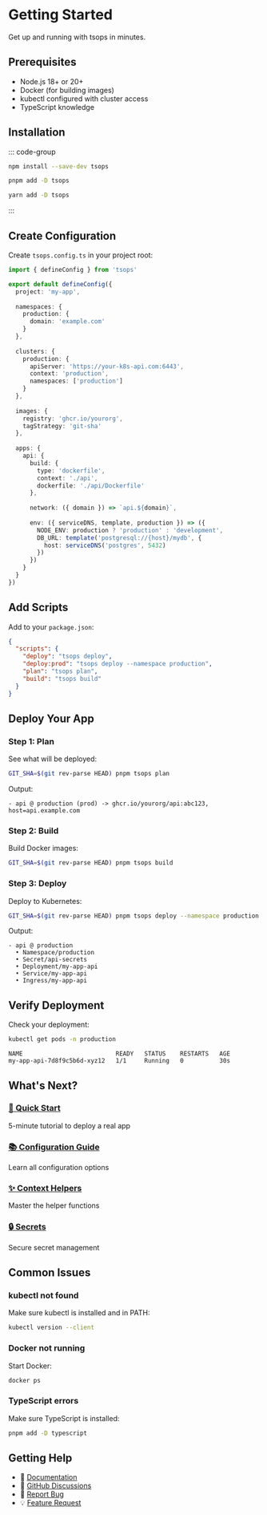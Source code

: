 # Getting Started

Get up and running with tsops in minutes.

## Prerequisites

- Node.js 18+ or 20+
- Docker (for building images)
- kubectl configured with cluster access
- TypeScript knowledge

## Installation

::: code-group

```bash [pnpm]
npm install --save-dev tsops
```

```bash [npm]
pnpm add -D tsops
```

```bash [yarn]
yarn add -D tsops
```

:::

## Create Configuration

Create `tsops.config.ts` in your project root:

```typescript
import { defineConfig } from 'tsops'

export default defineConfig({
  project: 'my-app',
  
  namespaces: {
    production: {
      domain: 'example.com'
    }
  },
  
  clusters: {
    production: {
      apiServer: 'https://your-k8s-api.com:6443',
      context: 'production',
      namespaces: ['production']
    }
  },
  
  images: {
    registry: 'ghcr.io/yourorg',
    tagStrategy: 'git-sha'
  },
  
  apps: {
    api: {
      build: {
        type: 'dockerfile',
        context: './api',
        dockerfile: './api/Dockerfile'
      },
      
      network: ({ domain }) => `api.${domain}`,
      
      env: ({ serviceDNS, template, production }) => ({
        NODE_ENV: production ? 'production' : 'development',
        DB_URL: template('postgresql://{host}/mydb', {
          host: serviceDNS('postgres', 5432)
        })
      })
    }
  }
})
```

## Add Scripts

Add to your `package.json`:

```json
{
  "scripts": {
    "deploy": "tsops deploy",
    "deploy:prod": "tsops deploy --namespace production",
    "plan": "tsops plan",
    "build": "tsops build"
  }
}
```

## Deploy Your App

### Step 1: Plan

See what will be deployed:

```bash
GIT_SHA=$(git rev-parse HEAD) pnpm tsops plan
```

Output:
```
- api @ production (prod) -> ghcr.io/yourorg/api:abc123, host=api.example.com
```

### Step 2: Build

Build Docker images:

```bash
GIT_SHA=$(git rev-parse HEAD) pnpm tsops build
```

### Step 3: Deploy

Deploy to Kubernetes:

```bash
GIT_SHA=$(git rev-parse HEAD) pnpm tsops deploy --namespace production
```

Output:
```
- api @ production
  • Namespace/production
  • Secret/api-secrets
  • Deployment/my-app-api
  • Service/my-app-api
  • Ingress/my-app-api
```

## Verify Deployment

Check your deployment:

```bash
kubectl get pods -n production
```

```
NAME                          READY   STATUS    RESTARTS   AGE
my-app-api-7d8f9c5b6d-xyz12   1/1     Running   0          30s
```

## What's Next?

### [🎯 Quick Start](/guide/quick-start)
5-minute tutorial to deploy a real app

### [📚 Configuration Guide](/guide/configuration)
Learn all configuration options

### [✨ Context Helpers](/guide/context-helpers)
Master the helper functions

### [🔒 Secrets](/guide/secrets)
Secure secret management

## Common Issues

### kubectl not found

Make sure kubectl is installed and in PATH:

```bash
kubectl version --client
```

### Docker not running

Start Docker:

```bash
docker ps
```

### TypeScript errors

Make sure TypeScript is installed:

```bash
pnpm add -D typescript
```

## Getting Help

- 📖 [Documentation](/guide/what-is-tsops)
- 💬 [GitHub Discussions](https://github.com/yourusername/tsops/discussions)
- 🐛 [Report Bug](https://github.com/yourusername/tsops/issues)
- 💡 [Feature Request](https://github.com/yourusername/tsops/issues/new?template=feature_request.md)


